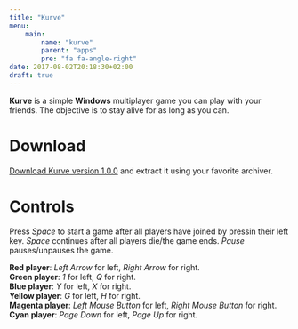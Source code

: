 ```yaml
---
title: "Kurve"
menu:
    main:
        name: "kurve"
        parent: "apps"
        pre: "fa fa-angle-right"
date: 2017-08-02T20:18:30+02:00
draft: true
---
```


**Kurve** is a simple **Windows** multiplayer game you can play with your friends. The objective
is to stay alive for as long as you can.

# Download

[Download Kurve version 1.0.0](#todo) and extract it using your favorite archiver.

# Controls

Press *Space* to start a game after all players have joined by pressin their left key. *Space* continues after
all players die/the game ends. *Pause* pauses/unpauses the game.

**Red player**: *Left Arrow* for left, *Right Arrow* for right.  
**Green player**: *1* for left, *Q* for right.  
**Blue player**: *Y* for left, *X* for right.  
**Yellow player**: *G* for left, *H* for right.  
**Magenta player**: *Left Mouse Button* for left, *Right Mouse Button* for right.  
**Cyan player**: *Page Down* for left, *Page Up* for right.  